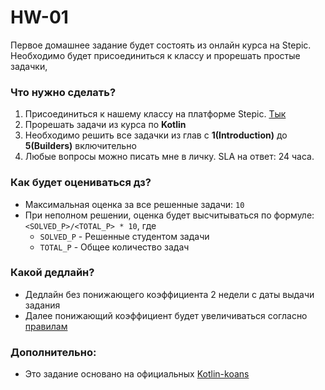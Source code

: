 # HW-01

Первое домашнее задание будет состоять из онлайн курса на Stepic.
Необходимо будет присоединиться к классу и прорешать простые задачки,

### Что нужно сделать?

1. Присоединиться к нашему классу на платформе Stepic. [Тык](https://stepik.org/join-class/6b2d4719ce956911c9e27a3e4d63dd365047b102)
2. Прорешать задачи из курса по **Kotlin**
3. Необходимо решить все задачки из глав с **1(Introduction)** до **5(Builders)** включительно
4. Любые вопросы можно писать мне в личку. SLA на ответ: 24 часа.

### Как будет оцениваться дз?

* Максимальная оценка за все решенные задачи: `10`
* При неполном решении, оценка будет высчитываться по формуле: `<SOLVED_P>/<TOTAL_P> * 10`, где
    * `SOLVED_P` - Решенные студентом задачи
    * `TOTAL_P` - Общее количество задач

### Какой дедлайн?

* Дедлайн без понижающего коэффициента 2 недели с даты выдачи задания
* Далее понижающий коэффициент будет увеличиваться согласно [правилам](https://github.com/Ferum-bot/MIPT-Kotlin-Backend-2024#понижающие-коэффициенты-дз)

### Дополнительно:

* Это задание основано на официальных [Kotlin-koans](https://play.kotlinlang.org/koans/overview)